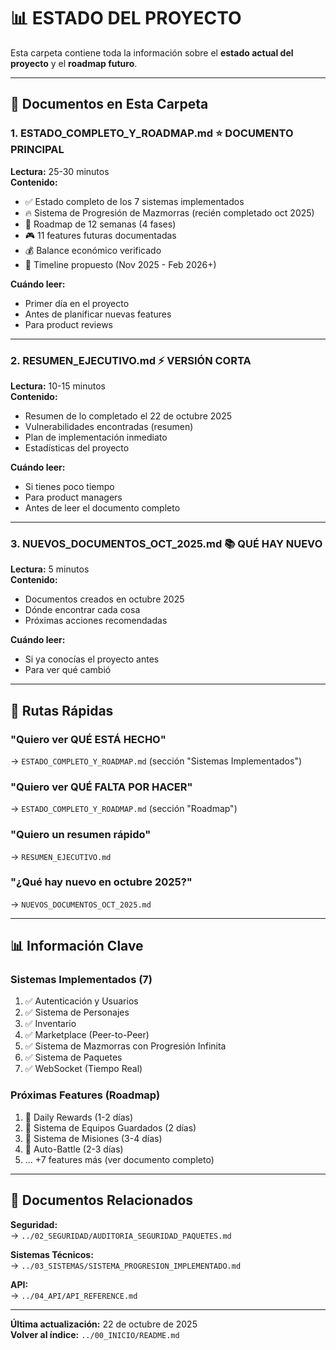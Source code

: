 # 📊 ESTADO DEL PROYECTO

Esta carpeta contiene toda la información sobre el **estado actual del proyecto** y el **roadmap futuro**.

---

## 📄 Documentos en Esta Carpeta

### 1. ESTADO_COMPLETO_Y_ROADMAP.md ⭐ **DOCUMENTO PRINCIPAL**
**Lectura:** 25-30 minutos  
**Contenido:**
- ✅ Estado completo de los 7 sistemas implementados
- 🔥 Sistema de Progresión de Mazmorras (recién completado oct 2025)
- 🚀 Roadmap de 12 semanas (4 fases)
- 🎮 11 features futuras documentadas
- 💰 Balance económico verificado
- 📅 Timeline propuesto (Nov 2025 - Feb 2026+)

**Cuándo leer:**
- Primer día en el proyecto
- Antes de planificar nuevas features
- Para product reviews

---

### 2. RESUMEN_EJECUTIVO.md ⚡ **VERSIÓN CORTA**
**Lectura:** 10-15 minutos  
**Contenido:**
- Resumen de lo completado el 22 de octubre 2025
- Vulnerabilidades encontradas (resumen)
- Plan de implementación inmediato
- Estadísticas del proyecto

**Cuándo leer:**
- Si tienes poco tiempo
- Para product managers
- Antes de leer el documento completo

---

### 3. NUEVOS_DOCUMENTOS_OCT_2025.md 📚 **QUÉ HAY NUEVO**
**Lectura:** 5 minutos  
**Contenido:**
- Documentos creados en octubre 2025
- Dónde encontrar cada cosa
- Próximas acciones recomendadas

**Cuándo leer:**
- Si ya conocías el proyecto antes
- Para ver qué cambió

---

## 🎯 Rutas Rápidas

### "Quiero ver QUÉ ESTÁ HECHO"
→ `ESTADO_COMPLETO_Y_ROADMAP.md` (sección "Sistemas Implementados")

### "Quiero ver QUÉ FALTA POR HACER"
→ `ESTADO_COMPLETO_Y_ROADMAP.md` (sección "Roadmap")

### "Quiero un resumen rápido"
→ `RESUMEN_EJECUTIVO.md`

### "¿Qué hay nuevo en octubre 2025?"
→ `NUEVOS_DOCUMENTOS_OCT_2025.md`

---

## 📊 Información Clave

### Sistemas Implementados (7)
1. ✅ Autenticación y Usuarios
2. ✅ Sistema de Personajes
3. ✅ Inventario
4. ✅ Marketplace (Peer-to-Peer)
5. ✅ Sistema de Mazmorras con Progresión Infinita
6. ✅ Sistema de Paquetes
7. ✅ WebSocket (Tiempo Real)

### Próximas Features (Roadmap)
1. 🚀 Daily Rewards (1-2 días)
2. 🚀 Sistema de Equipos Guardados (2 días)
3. 🚀 Sistema de Misiones (3-4 días)
4. 🚀 Auto-Battle (2-3 días)
5. ... +7 features más (ver documento completo)

---

## 🔗 Documentos Relacionados

**Seguridad:**  
→ `../02_SEGURIDAD/AUDITORIA_SEGURIDAD_PAQUETES.md`

**Sistemas Técnicos:**  
→ `../03_SISTEMAS/SISTEMA_PROGRESION_IMPLEMENTADO.md`

**API:**  
→ `../04_API/API_REFERENCE.md`

---

**Última actualización:** 22 de octubre de 2025  
**Volver al índice:** `../00_INICIO/README.md`
